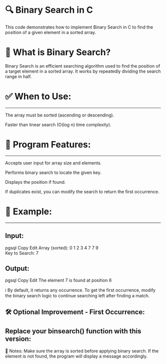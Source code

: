 # 🔍 Binary Search in C
This code demonstrates how to implement Binary Search in C to find the position of a given element in a sorted array.

# 📌 What is Binary Search?

Binary Search is an efficient searching algorithm used to find the position of a target element in a sorted array.
It works by repeatedly dividing the search range in half.

# ✅ When to Use:
-----------------
The array must be sorted (ascending or descending).

Faster than linear search (O(log n) time complexity).

# 📂 Program Features:
----------------------
Accepts user input for array size and elements.

Performs binary search to locate the given key.

Displays the position if found.

If duplicates exist, you can modify the search to return the first occurrence.

# 🧪 Example:
-------------

Input:
------
pgsql
Copy
Edit
Array (sorted): 0 1 2 3 4 7 7 9  
Key to Search: 7

Output:
-------
pgsql
Copy
Edit
The element 7 is found at position 6

ℹ️ By default, it returns any occurrence. To get the first occurrence, modify the binary search logic to continue searching left after finding a match.

🛠️ Optional Improvement - First Occurrence:
-------------------------------------------

Replace your binsearch() function with this version:
----------------------------------------------------

📘 Notes: Make sure the array is sorted before applying binary search. If the element is not found, the program will display a message accordingly.